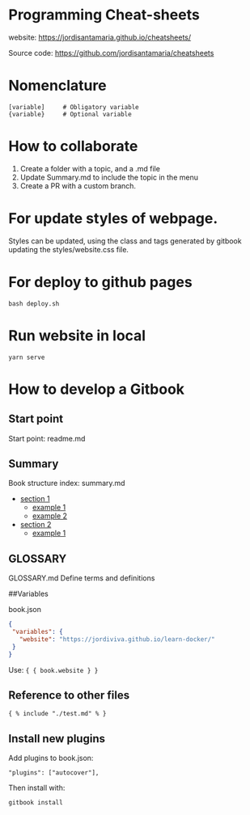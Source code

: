 # Programming Cheat-sheets

website: https://jordisantamaria.github.io/cheatsheets/

Source code: https://github.com/jordisantamaria/cheatsheets

# Nomenclature

```
[variable]     # Obligatory variable
{variable}     # Optional variable
```

# How to collaborate

1. Create a folder with a topic, and a .md file
2. Update Summary.md to include the topic in the menu
3. Create a PR with a custom branch.

# For update styles of webpage.

Styles can be updated, using the class and tags generated by gitbook
updating the styles/website.css file.

# For deploy to github pages

```
bash deploy.sh
```

# Run website in local

```
yarn serve
```

# How to develop a Gitbook

## Start point

Start point: readme.md

## Summary

Book structure index: summary.md

* [section 1](section1/README.md)
  * [example 1](section1/example1.md)
  * [example 2](section1/example2.md)
* [section 2](section2/README.md)
  * [example 1](section2/example1.md)

## GLOSSARY

GLOSSARY.md
Define terms and definitions

##Variables
 
book.json
 ```json
 {
  "variables": {
    "website": "https://jordiviva.github.io/learn-docker/"
  }
 }
 ```

Use:
`{ { book.website } }`

## Reference to other files

 ```{ % include "./test.md" % } ```

## Install new plugins

Add plugins to book.json:
```
"plugins": ["autocover"],
```

Then install with:

```
gitbook install
```
